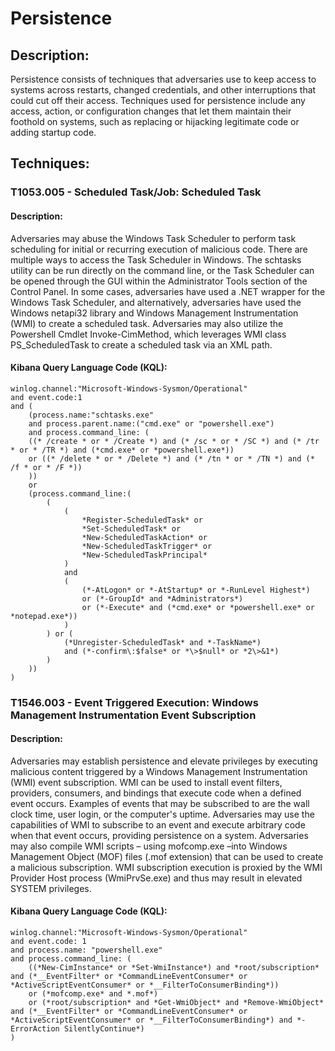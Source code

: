 # Persistence

## Description:

Persistence consists of techniques that adversaries use to keep access to systems across restarts, changed credentials, and other interruptions that could cut off their access. Techniques used for persistence include any access, action, or configuration changes that let them maintain their foothold on systems, such as replacing or hijacking legitimate code or adding startup code.

## Techniques:
### T1053.005 - Scheduled Task/Job: Scheduled Task
#### Description:

Adversaries may abuse the Windows Task Scheduler to perform task scheduling for initial or recurring execution of malicious code. There are multiple ways to access the Task Scheduler in Windows. The schtasks utility can be run directly on the command line, or the Task Scheduler can be opened through the GUI within the Administrator Tools section of the Control Panel. In some cases, adversaries have used a .NET wrapper for the Windows Task Scheduler, and alternatively, adversaries have used the Windows netapi32 library and Windows Management Instrumentation (WMI) to create a scheduled task. Adversaries may also utilize the Powershell Cmdlet Invoke-CimMethod, which leverages WMI class PS_ScheduledTask to create a scheduled task via an XML path.

#### Kibana Query Language Code (KQL):
```
winlog.channel:"Microsoft-Windows-Sysmon/Operational"
and event.code:1
and (
    (process.name:"schtasks.exe"
    and process.parent.name:("cmd.exe" or "powershell.exe")
    and process.command_line: (
    ((* /create * or * /Create *) and (* /sc * or * /SC *) and (* /tr * or * /TR *) and (*cmd.exe* or *powershell.exe*))
    or ((* /delete * or * /Delete *) and (* /tn * or * /TN *) and (* /f * or * /F *))
    ))
    or 
    (process.command_line:(
        (
            (
                *Register-ScheduledTask* or
                *Set-ScheduledTask* or
                *New-ScheduledTaskAction* or
                *New-ScheduledTaskTrigger* or
                *New-ScheduledTaskPrincipal*
            )
            and 
            (
                (*-AtLogon* or *-AtStartup* or *-RunLevel Highest*)
                or (*-GroupId* and *Administrators*)
                or (*-Execute* and (*cmd.exe* or *powershell.exe* or *notepad.exe*))
            )
        ) or (
            (*Unregister-ScheduledTask* and *-TaskName*)
            and (*-confirm\:$false* or *\>$null* or *2\>&1*)
        )
    ))
)
```

### T1546.003 - Event Triggered Execution: Windows Management Instrumentation Event Subscription
#### Description:

Adversaries may establish persistence and elevate privileges by executing malicious content triggered by a Windows Management Instrumentation (WMI) event subscription. WMI can be used to install event filters, providers, consumers, and bindings that execute code when a defined event occurs. Examples of events that may be subscribed to are the wall clock time, user login, or the computer's uptime.
Adversaries may use the capabilities of WMI to subscribe to an event and execute arbitrary code when that event occurs, providing persistence on a system. Adversaries may also compile WMI scripts – using mofcomp.exe –into Windows Management Object (MOF) files (.mof extension) that can be used to create a malicious subscription.
WMI subscription execution is proxied by the WMI Provider Host process (WmiPrvSe.exe) and thus may result in elevated SYSTEM privileges.

#### Kibana Query Language Code (KQL):
```
winlog.channel:"Microsoft-Windows-Sysmon/Operational"
and event.code: 1
and process.name: "powershell.exe"
and process.command_line: (
    ((*New-CimInstance* or *Set-WmiInstance*) and *root/subscription* and (*__EventFilter* or *CommandLineEventConsumer* or *ActiveScriptEventConsumer* or *__FilterToConsumerBinding*))
    or (*mofcomp.exe* and *.mof*)
    or (*root/subscription* and *Get-WmiObject* and *Remove-WmiObject* and (*__EventFilter* or *CommandLineEventConsumer* or *ActiveScriptEventConsumer* or *__FilterToConsumerBinding*) and *-ErrorAction SilentlyContinue*)
)

```
